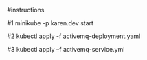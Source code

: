 #instructions

#1
minikube -p karen.dev start

#2
kubectl apply -f activemq-deployment.yaml

#3
kubectl apply –f activemq-service.yml
